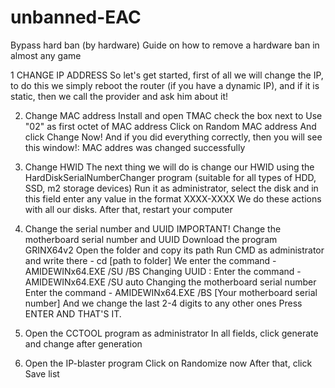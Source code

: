 # unbanned-EAC
Bypass hard ban (by hardware)
Guide on how to remove a hardware ban in almost any game

1 CHANGE IP ADDRESS
So let's get started, first of all we will change the IP, to do this we simply reboot the router (if you have a dynamic IP), and if it is static, then we call the provider and ask him about it!

2. Change MAC address
Install and open TMAC
check the box next to Use "02" as first octet of MAC address
Click on Random MAC address
And click Change Now!
And if you did everything correctly, then you will see this window!: MAC addres was changed successfully

3. Change HWID
The next thing we will do is change our HWID using the HardDiskSerialNumberChanger program
(suitable for all types of HDD, SSD, m2 storage devices)
Run it as administrator, select the disk and in this field enter any value in the format XXXX-XXXX
We do these actions with all our disks.
After that, restart your computer

4. Change the serial number and UUID
IMPORTANT! Change the motherboard serial number and UUID
Download the program GRINX64v2
Open the folder and copy its path
Run CMD as administrator and write there - cd [path to folder]
We enter the command - AMIDEWINx64.EXE /SU /BS
Changing UUID :
Enter the command - AMIDEWINx64.EXE /SU auto
Changing the motherboard serial number
Enter the command - AMIDEWINx64.EXE /BS [Your motherboard serial number]
And we change the last 2-4 digits to any other ones
Press ENTER AND THAT'S IT.

5. Open the CCTOOL program as administrator
In all fields, click generate and change after generation

6. Open the IP-blaster program
Click on Randomize now
After that, click Save list
